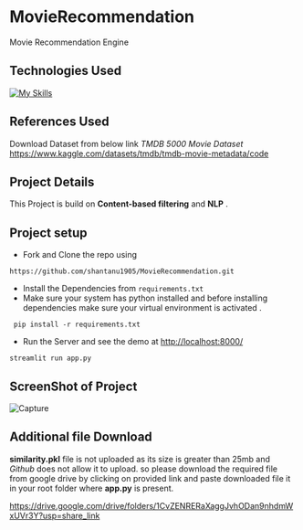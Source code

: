# MovieRecommendation
Movie Recommendation Engine 

## Technologies Used 
[![My Skills](https://skillicons.dev/icons?i=py,github,&perline=7)](https://skillicons.dev)

## References Used
Download Dataset from below link *TMDB 5000 Movie Dataset*
https://www.kaggle.com/datasets/tmdb/tmdb-movie-metadata/code

## Project Details
This Project is build on **Content-based filtering** and **NLP** . 

## Project setup 
- Fork and Clone the repo using
```
https://github.com/shantanu1905/MovieRecommendation.git
```
- Install the Dependencies from `requirements.txt`
- Make sure your system has python installed and before installing dependencies make sure your virtual environment is activated .
```
 pip install -r requirements.txt 
```
- Run the Server and see the demo at [http://localhost:8000/](http://localhost:8000/)
```
streamlit run app.py 
```
## ScreenShot of Project
![Capture](https://github.com/shantanu1905/MovieRecommendation/assets/59206895/b0f34c54-9b13-4529-ac12-79913121817e)

## Additional file Download 
**similarity.pkl** file is not uploaded as its size is greater than 25mb and *Github* does not allow it to upload. so please download the required file from google drive by clicking on provided link and paste downloaded file it in your root folder where **app.py** is present.

https://drive.google.com/drive/folders/1CvZENRERaXaggJvhODan9nhdmWxUVr3Y?usp=share_link
